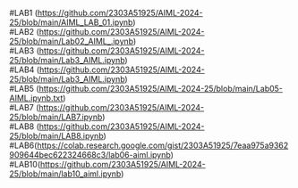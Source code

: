 #LAB1 (https://github.com/2303A51925/AIML-2024-25/blob/main/AIML_LAB_01.ipynb)   
#LAB2 (https://github.com/2303A51925/AIML-2024-25/blob/main/Lab02_AIML_.ipynb)   
#LAB3 (https://github.com/2303A51925/AIML-2024-25/blob/main/Lab3_AIML.ipynb)   
#LAB4 (https://github.com/2303A51925/AIML-2024-25/blob/main/Lab3_AIML.ipynb)   
#LAB5 (https://github.com/2303A51925/AIML-2024-25/blob/main/Lab05-AIML.ipynb.txt)                      
#LAB7 (https://github.com/2303A51925/AIML-2024-25/blob/main/LAB7.ipynb)                      
#LAB8 (https://github.com/2303A51925/AIML-2024-25/blob/main/LAB8.ipynb)                  
#LAB6(https://colab.research.google.com/gist/2303A51925/7eaa975a9362909644bec622324668c3/lab06-aiml.ipynb)                    
#LAB10(https://github.com/2303A51925/AIML-2024-25/blob/main/lab10_aiml.ipynb)





